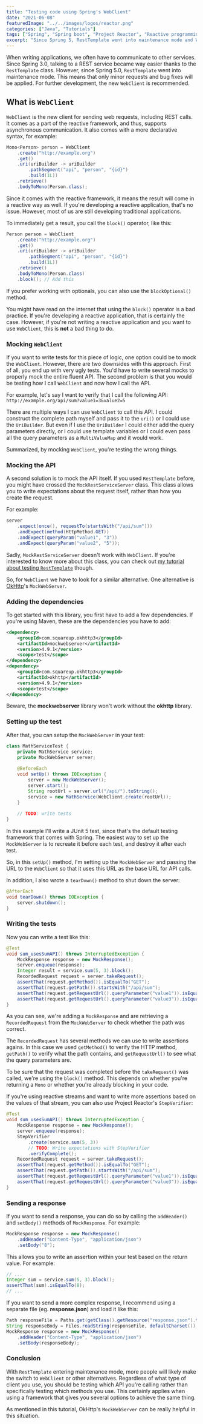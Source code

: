 ```yaml
---
title: "Testing code using Spring's WebClient"
date: "2021-06-08"
featuredImage: "../../images/logos/reactor.png"
categories: ["Java", "Tutorials"]
tags: ["Spring", "Spring boot", "Project Reactor", "Reactive programming", "Testing"]
excerpt: "Since Spring 5, RestTemplate went into maintenance mode and WebClient became the way to go. In this tutorial I'll show how you can write tests for code using WebClient."
---
```


When writing applications, we often have to communicate to other services. Since Spring 3.0, talking to a REST service became way easier thanks to the `RestTemplate` class.
However, since Spring 5.0, `RestTemplate` went into maintenance mode. This means that only minor requests and bug fixes will be applied. For further development, the new `WebClient` is recommended.

## What is `WebClient`

`WebClient` is the new client for sending web requests, including REST calls. It comes as a part of the reactive framework, and thus, supports asynchronous communication.
It also comes with a more declarative syntax, for example:

```java
Mono<Person> person = WebClient
    .create("http://example.org")
    .get()
    .uri(uriBuilder -> uriBuilder
        .pathSegment("api", "person", "{id}")
        .build(1L))
    .retrieve()
    .bodyToMono(Person.class);
```

Since it comes with the reactive framework, it means the result will come in a reactive way as well.
If you're developing a reactive application, that's no issue. However, most of us are still developing traditional applications.

To immediately get a result, you call the `block()` operator, like this:

```java
Person person = WebClient
    .create("http://example.org")
    .get()
    .uri(uriBuilder -> uriBuilder
        .pathSegment("api", "person", "{id}")
        .build(1L))
    .retrieve()
    .bodyToMono(Person.class)
    .block(); // Add this
```

If you prefer working with optionals, you can also use the `blockOptional()` method.

You might have read on the internet that using the `block()` operator is a bad practice. If you're developing a reactive application, that is certainly the case. However, if you're not writing a reactive application and you want to use `WebClient`, this is **not** a bad thing to do.

### Mocking `WebClient`

If you want to write tests for this piece of logic, one option could be to mock the `WebClient`.
However, there are two downsides with this approach. First of all, you end up with very ugly tests. You'd have to write several mocks to properly mock the entire fluent API.
The second problem is that you would be testing how I call `WebClient` and now how I call the API.

For example, let's say I want to verify that I call the following API: `http://example.org/api/sum?value1=3&value2=5`

There are multiple ways I can use `WebClient` to call this API. I could construct the complete path myself and pass it to the `uri()` or I could use the `UriBuilder`.
But even if I use the `UriBuilder` I could either add the query parameters directly, or I could use template variables or I could even pass all the query parameters as a `MultiValueMap` and it would work.

Summarized, by mocking `WebClient`, you're testing the wrong things.

### Mocking the API

A second solution is to mock the API itself. If you used `RestTemplate` before, you might have crossed the `MockRestServiceServer` class.
This class allows you to write expectations about the request itself, rather than how you create the request.

For example:

```java
server
    .expect(once(), requestTo(startsWith("/api/sum")))
    .andExpect(method(HttpMethod.GET))
    .andExpect(queryParam("value1", "3"))
    .andExpect(queryParam("value2", "5"));
```

Sadly, `MockRestServiceServer` doesn't work with `WebClient`. If you're interested to know more about this class, you can check out [my tutorial about testing `RestTemplate`](https://dimitr.im/testing-your-rest-controllers-and-clients-with-spring#testing-your-rest-client) though.

So, for `WebClient` we have to look for a similar alternative. One alternative is [OkHttp](https://square.github.io/okhttp/)'s `MockWebServer`.

### Adding the dependencies

To get started with this library, you first have to add a few dependencies. If you're using Maven, these are the dependencies you have to add:

```xml
<dependency>
    <groupId>com.squareup.okhttp3</groupId>
    <artifactId>mockwebserver</artifactId>
    <version>4.9.1</version>
    <scope>test</scope>
</dependency>
<dependency>
    <groupId>com.squareup.okhttp3</groupId>
    <artifactId>okhttp</artifactId>
    <version>4.9.1</version>
    <scope>test</scope>
</dependency>
```

Beware, the **mockwebserver** library won't work without the **okhttp** library.

### Setting up the test

After that, you can setup the `MockWebServer` in your test:

```java
class MathServiceTest {
    private MathService service;
    private MockWebServer server;
    
    @BeforeEach
    void setUp() throws IOException {
        server = new MockWebServer();
        server.start();
        String rootUrl = server.url("/api/").toString();
        service = new MathService(WebClient.create(rootUrl));
    }
    
    // TODO: write tests
}

```

In this example I'll write a JUnit 5 test, since that's the default testing framework that comes with Spring.
The easiest way to set up the `MockWebServer` is to recreate it before each test, and destroy it after each test.

So, in this `setUp()` method, I'm setting up the `MockWebServer` and passing the URL to the `WebClient` so that it uses this URL as the base URL for API calls.

In addition, I also wrote a `tearDown()` method to shut down the server:

```java
@AfterEach
void tearDown() throws IOException {
    server.shutdown();
}
```

### Writing the tests

Now you can write a test like this:

```java
@Test
void sum_usesSumAPI() throws InterruptedException {
    MockResponse response = new MockResponse();
    server.enqueue(response);
    Integer result = service.sum(5, 3).block();
    RecordedRequest request = server.takeRequest();
    assertThat(request.getMethod()).isEqualTo("GET");
    assertThat(request.getPath()).startsWith("/api/sum");
    assertThat(request.getRequestUrl().queryParameter("value1")).isEqualTo("5");
    assertThat(request.getRequestUrl().queryParameter("value3")).isEqualTo("3");
}
```

As you can see, we're adding a `MockResponse` and are retrieving a `RecordedRequest` from the `MockWebServer` to check whether the path was correct.

The `RecordedRequest` has several methods we can use to write assertions agains. In this case we used `getMethod()` to verify the HTTP method, `getPath()` to verify what the path contains, and `getRequestUrl()` to see what the query parameters are.

To be sure that the request was completed before the `takeRequest()` was called, we're using the `block()` method. This depends on whether you're returning a `Mono` or whether you're already blocking in your code.

If you're using reactive streams and want to write more assertions based on the values of that stream, you can also use Project Reactor's `StepVerifier`:

```java
@Test
void sum_usesSumAPI() throws InterruptedException {
    MockResponse response = new MockResponse();
    server.enqueue(response);
    StepVerifier
        .create(service.sum(5, 3))
        // TODO: Write expectations with StepVerifier
        .verifyComplete();
    RecordedRequest request = server.takeRequest();
    assertThat(request.getMethod()).isEqualTo("GET");
    assertThat(request.getPath()).startsWith("/api/sum");
    assertThat(request.getRequestUrl().queryParameter("value1")).isEqualTo("5");
    assertThat(request.getRequestUrl().queryParameter("value3")).isEqualTo("3");
}
```

### Sending a response

If you want to send a response, you can do so by calling the `addHeader()` and `setBody()` methods of `MockResponse`.
For example:

```java
MockResponse response = new MockResponse()
    .addHeader("Content-Type", "application/json")
    .setBody("8");
```

This allows you to write an assertion within your test based on the return value. For example:

```java
// ...
Integer sum = service.sum(5, 3).block();
assertThat(sum).isEqualTo(8);
// ...
```

If you want to send a more complex response, I recommend using a separate file (eg. **response.json**) and load it like this:

```java
Path responseFile = Paths.get(getClass().getResource("response.json").toURI());
String responseBody = Files.readString(responseFile, defaultCharset());
MockResponse response = new MockResponse()
    .addHeader("Content-Type", "application/json")
    .setBody(responseBody);
```

### Conclusion

With `RestTemplate` entering maintenance mode, more people will likely make the switch to `WebClient` or other alternatives.
Regardless of what type of client you use, you should be testing which API you're calling rather than specifically testing which methods you use.
This certainly applies when using a framework that gives you several options to achieve the same thing.

As mentioned in this tutorial, OkHttp's `MockWebServer` can be really helpful in this situation.